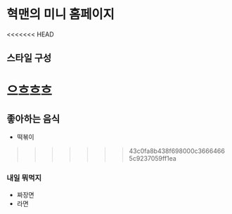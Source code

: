 # 혁맨의 미니 홈페이지
<<<<<<< HEAD

## 스타일 구성
으흐흐흐
=======
## 좋아하는 음식
- 떡볶이
>>>>>>> 43c0fa8b438f698000c36664665c9237059ff1ea

### 내일 뭐먹지
- 짜장면
- 라면
